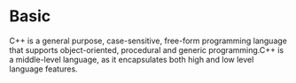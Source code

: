 # Basic
C++ is a general purpose, case-sensitive, free-form programming language that supports object-oriented, procedural and generic programming.C++ is a middle-level language, 
as it encapsulates both high and low level language features.
